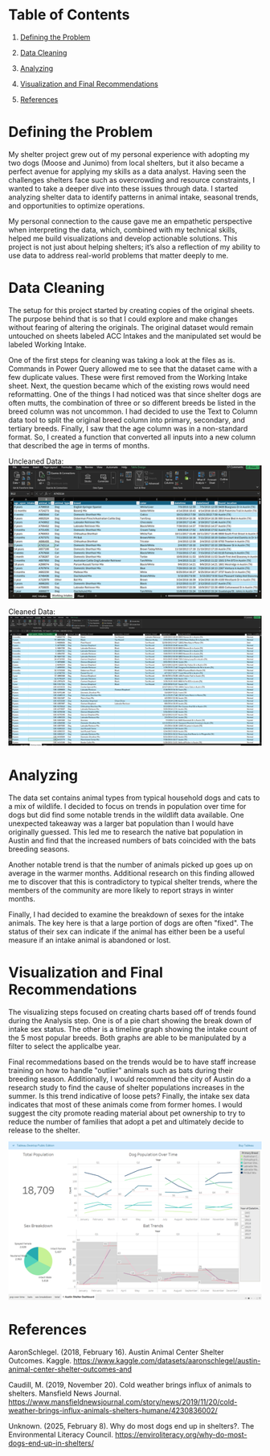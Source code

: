 # Table of Contents
1. [Defining the Problem](https://github.com/Mchapa817/Animal_Shelter_Analysis_and_Visualization#defining-the-problem)

2. [Data Cleaning](https://github.com/Mchapa817/Animal_Shelter_Analysis_and_Visualization#data-cleaning)
   
4. [Analyzing](https://github.com/Mchapa817/Animal_Shelter_Analysis_and_Visualization#analyzing)
   
6. [Visualization and Final Recommendations](https://github.com/Mchapa817/Animal_Shelter_Analysis_and_Visualization#visualization-and-final-recommendations)
   
8. [References](https://github.com/Mchapa817/Animal_Shelter_Analysis_and_Visualization?tab=readme-ov-file#references)

# Defining the Problem
My shelter project grew out of my personal experience with adopting my two dogs (Moose and Junimo) from local shelters, but it also became a perfect avenue for applying my skills as a data analyst. Having seen the challenges shelters face such as overcrowding and resource constraints, I wanted to take a deeper dive into these issues through data. I started analyzing shelter data to identify patterns in animal intake, seasonal trends, and opportunities to optimize operations. 

My personal connection to the cause gave me an empathetic perspective when interpreting the data, which, combined with my technical skills, helped me build visualizations and develop actionable solutions. This project is not just about helping shelters; it’s also a reflection of my ability to use data to address real-world problems that matter deeply to me.

# Data Cleaning

The setup for this project started by creating copies of the original sheets. The purpose behind that is so that I could explore and make changes without fearing of altering the originals. The original dataset would remain untouched on sheets labeled ACC Intakes and the manipulated set would be labeled Working Intake.

One of the first steps for cleaning was taking a look at the files as is. Commands in Power Query allowed me to see that the dataset came with a few duplicate values. These were first removed from the Working Intake sheet. Next, the question became which of the existing rows would need reformatting. One of the things I had noticed was that since shelter dogs are often mutts, the combination of three or so different breeds be listed in the breed column was not uncommon. I had decided to use the Text to Column data tool to split the original breed column into primary, secondary, and tertiary breeds. Finally, I saw that the age column was in a non-standard format. So, I created a function that converted all inputs into a new column that described the age in terms of months.

Uncleaned Data:
![Uncleaned Intakes](https://github.com/Mchapa817/Animal_Shelter_Analysis_and_Visualization/blob/main/Uncleaned%20Data.png)

Cleaned Data:
![Cleaned Intakes](https://github.com/Mchapa817/Animal_Shelter_Analysis_and_Visualization/blob/main/Cleaned%20Data.png)

# Analyzing
The data set contains animal types from typical household dogs and cats to a mix of wildlife. I decided to focus on trends in population over time for dogs but did find some notable trends in the wildlift data available. One unexpected takeaway was a larger bat population than I would have originally guessed. This led me to research the native bat population in Austin and find that the increased numbers of bats coincided with the bats breeding seasons.

Another notable trend is that the number of animals picked up goes up on average in the warmer months. Additional research on this finding allowed me to discover that this is contradictory to typical shelter trends, where the members of the community are more likely to report strays in winter months. 

Finally, I had decided to examine the breakdown of sexes for the intake animals. The key here is that a large portion of dogs are often "fixed". The status of their sex can indicate if the animal has either been be a useful measure if an intake animal is abandoned or lost.

# Visualization and Final Recommendations

The visualizing steps focused on creating charts based off of trends found during the Analysis step. One is of a pie chart showing the break down of intake sex status. The other is a timeline graph showing the intake count of the 5 most popular breeds. Both graphs are able to be manipulated by a filter to select the applicalbe year. 

Final recommedations based on the trends would be to have staff increase training on how to handle "outlier" animals such as bats during their breeding season. Additionally, I would recommend the city of Austin do a research study to find the cause of shelter populations increases in the summer. Is this trend indicative of loose pets? Finally, the intake sex data indicates that most of these animals come from former homes. I would suggest the city promote reading material about pet ownership to try to reduce the number of families that adopt a pet and ultimately decide to release to the shelter. 

![Dashboard ](https://github.com/Mchapa817/Animal_Shelter_Analysis_and_Visualization/blob/main/Screenshot%202025-05-15%20143639.png)

# References
AaronSchlegel. (2018, February 16). Austin Animal Center Shelter Outcomes. Kaggle. https://www.kaggle.com/datasets/aaronschlegel/austin-animal-center-shelter-outcomes-and 

Caudill, M. (2019, November 20). Cold weather brings influx of animals to shelters. Mansfield News Journal. https://www.mansfieldnewsjournal.com/story/news/2019/11/20/cold-weather-brings-influx-animals-shelters-humane/4230836002/ 

Unknown. (2025, February 8). Why do most dogs end up in shelters?. The Environmental Literacy Council. https://enviroliteracy.org/why-do-most-dogs-end-up-in-shelters/ 
